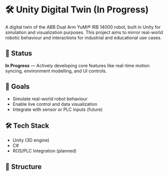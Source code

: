 # 🛠️ Unity Digital Twin (In Progress)

A digital twin of the ABB Dual Arm YuMi® IRB 14000 robot, built in Unity for simulation and visualization purposes. This project aims to mirror real-world robotic behaviour and interactions for industrial and educational use cases.

## 🚧 Status
**In Progress** — Actively developing core features like real-time motion syncing, environment modelling, and UI controls.

## 🎯 Goals
- Simulate real-world robot behaviour
- Enable live control and data visualization
- Integrate with sensor or PLC inputs (future)

## 🛠 Tech Stack
- Unity (3D engine)
- C#
- ROS/PLC Integration (planned)

## 📂 Structure
